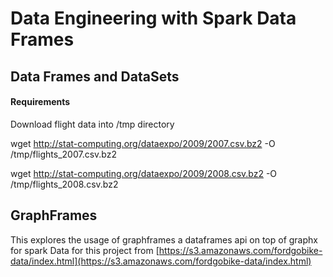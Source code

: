 # Data Engineering with Spark Data Frames



## Data Frames and DataSets
#### Requirements
Download flight data into /tmp directory

wget http://stat-computing.org/dataexpo/2009/2007.csv.bz2 -O /tmp/flights_2007.csv.bz2

wget http://stat-computing.org/dataexpo/2009/2008.csv.bz2 -O /tmp/flights_2008.csv.bz2


## GraphFrames
This explores the usage of graphframes a dataframes api on top of graphx for spark
Data for this project from [https://s3.amazonaws.com/fordgobike-data/index.html](https://s3.amazonaws.com/fordgobike-data/index.html)

